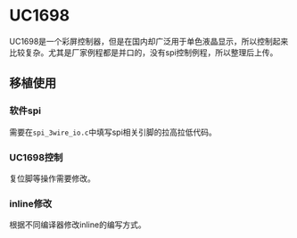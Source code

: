 # UC1698

UC1698是一个彩屏控制器，但是在国内却广泛用于单色液晶显示，所以控制起来比较复杂。尤其是厂家例程都是并口的，没有spi控制例程，所以整理后上传。

## 移植使用

### 软件spi

需要在`spi_3wire_io.c`中填写spi相关引脚的拉高拉低代码。

### UC1698控制

复位脚等操作需要修改。

### inline修改

根据不同编译器修改inline的编写方式。
